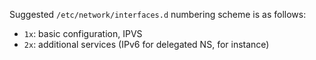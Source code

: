 Suggested `/etc/network/interfaces.d` numbering scheme is as follows:
- `1x`: basic configuration, IPVS
- `2x`: additional services (IPv6 for delegated NS, for instance)
